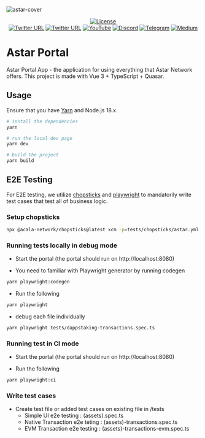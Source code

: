 ![astar-cover](https://user-images.githubusercontent.com/40356749/135799652-175e0d24-1255-4c26-87e8-447b192fd4b2.gif)

<div align="center">

[![License](https://img.shields.io/github/license/AstarNetwork/astar-apps?color=green)](https://github.com/AstarNetwork/astar-apps/blob/main/LICENSE)
<br />
[![Twitter URL](https://img.shields.io/twitter/follow/AstarNetwork?style=social)](https://twitter.com/AstarNetwork)
[![Twitter URL](https://img.shields.io/twitter/follow/ShidenNetwork?style=social)](https://twitter.com/ShidenNetwork)
[![YouTube](https://img.shields.io/youtube/channel/subscribers/UC36JgEF6gqatVSK9xlzzrvQ?style=social)](https://www.youtube.com/channel/UC36JgEF6gqatVSK9xlzzrvQ)
[![Discord](https://img.shields.io/badge/Discord-gray?logo=discord)](https://discord.gg/astarnetwork)
[![Telegram](https://img.shields.io/badge/Telegram-gray?logo=telegram)](https://t.me/PlasmOfficial)
[![Medium](https://img.shields.io/badge/Medium-gray?logo=medium)](https://medium.com/astar-network)

</div>

# Astar Portal

Astar Portal App - the application for using everything that Astar Network offers.
This project is made with Vue 3 + TypeScript + Quasar.

## Usage

Ensure that you have [Yarn](https://yarnpkg.com/getting-started/install) and Node.js 18.x.

```bash
# install the dependencies
yarn

# run the local dev page
yarn dev

# build the project
yarn build
```

## E2E Testing

For E2E testing, we utilize [chopsticks](https://github.com/AcalaNetwork/chopsticks) and [playwright](https://playwright.dev/) to mandatorily write test cases that test all of business logic.

### Setup chopsticks

```bash
npx @acala-network/chopsticks@latest xcm -p=tests/chopsticks/astar.yml -p=tests/chopsticks/acala.yml -r=tests/chopsticks/polkadot.yml
```

### Running tests locally in debug mode

- Start the portal (the portal should run on http://localhost:8080)

- You need to familiar with Playwright generator by running codegen

```bash
yarn playwright:codegen
```

- Run the following

```bash
yarn playwright
```

- debug each file individually

```bash
yarn playwright tests/dappstaking-transactions.spec.ts
```

### Running test in CI mode

- Start the portal (the portal should run on http://localhost:8080)

- Run the following

```bash
yarn playwright:ci
```

### Write test cases

- Create test file or added test cases on existing file in /tests
  - Simple UI e2e testing : (assets).spec.ts
  - Native Transaction e2e teting : (assets)-transactions.spec.ts
  - EVM Transaction e2e testing : (assets)-transactions-evm.spec.ts
